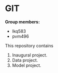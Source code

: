 # GIT

**Group members:**
- lkq583
- pvm496

This repository contains  
1. Inaugural project. 
2. Data project. 
3. Model project. 



